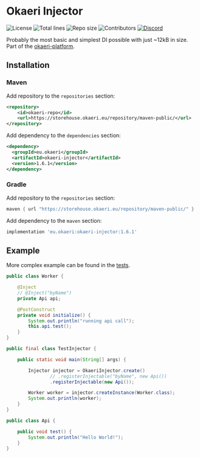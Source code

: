 # Okaeri Injector

![License](https://img.shields.io/github/license/OkaeriPoland/okaeri-injector)
![Total lines](https://img.shields.io/tokei/lines/github/OkaeriPoland/okaeri-injector)
![Repo size](https://img.shields.io/github/repo-size/OkaeriPoland/okaeri-injector)
![Contributors](https://img.shields.io/github/contributors/OkaeriPoland/okaeri-injector)
[![Discord](https://img.shields.io/discord/589089838200913930)](https://discord.gg/hASN5eX)

Probably the most basic and simplest DI possible with just ~12kB in size. Part of the [okaeri-platform](https://github.com/OkaeriPoland/okaeri-platform).

## Installation
### Maven
Add repository to the `repositories` section:
```xml
<repository>
    <id>okaeri-repo</id>
    <url>https://storehouse.okaeri.eu/repository/maven-public/</url>
</repository>
```
Add dependency to the `dependencies` section:
```xml
<dependency>
  <groupId>eu.okaeri</groupId>
  <artifactId>okaeri-injector</artifactId>
  <version>1.6.1</version>
</dependency>
```
### Gradle
Add repository to the `repositories` section:
```groovy
maven { url "https://storehouse.okaeri.eu/repository/maven-public/" }
```
Add dependency to the `maven` section:
```groovy
implementation 'eu.okaeri:okaeri-injector:1.6.1'
```

## Example

More complex example can be found in the [tests](https://github.com/OkaeriPoland/okaeri-injector/tree/master/src/test/java/eu/okaeri/injectortest).

```java
public class Worker {

    @Inject
    // @Inject("byName")
    private Api api;

    @PostConstruct
    private void initialize() {
        System.out.println("running api call");
        this.api.test();
    }
}
```

```java
public final class TestInjector {

    public static void main(String[] args) {

        Injector injector = OkaeriInjector.create()
                // .registerInjectable("byName", new Api())
                .registerInjectable(new Api());

        Worker worker = injector.createInstance(Worker.class);
        System.out.println(worker);
    }
}
```

```java
public class Api {

    public void test() {
        System.out.println("Hello World!");
    }
}
```
